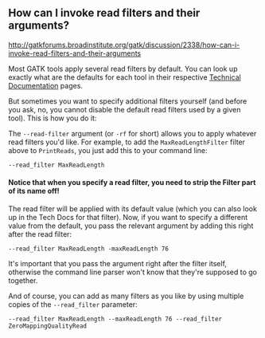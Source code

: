 ## How can I invoke read filters and their arguments?

http://gatkforums.broadinstitute.org/gatk/discussion/2338/how-can-i-invoke-read-filters-and-their-arguments

<p>Most GATK tools apply several read filters by default. You can look up exactly what are the defaults for each tool in their respective <a href="http://www.broadinstitute.org/gatk/gatkdocs/">Technical Documentation</a> pages. </p>
<p>But sometimes you want to specify additional filters yourself (and before you ask, no, you cannot disable the default read filters used by a given tool). This is how you do it:</p>
<p>The <code>--read-filter</code> argument (or <code>-rf</code> for short) allows you to apply whatever read filters you'd like.  For example, to add the <code>MaxReadLengthFilter</code> filter above to <code>PrintReads</code>, you just add this to your command line:</p>
<pre><code class="pre_md">--read_filter MaxReadLength </code class="pre_md"></pre>
<h4>Notice that when you specify a read filter, you need to strip the Filter part of its name off!</h4>
<p>The read filter will be applied with its default value (which you can also look up in the Tech Docs for that filter). Now, if you want to specify a different value from the default, you pass the relevant argument by adding this right after the read filter:</p>
<pre><code class="pre_md">--read_filter MaxReadLength -maxReadLength 76</code class="pre_md"></pre>
<p>It's important that you pass the argument right after the filter itself, otherwise the command line parser won't know that they're supposed to go together.</p>
<p>And of course, you can add as many filters as you like by using multiple copies of the <code>--read_filter</code> parameter:</p>
<pre><code class="pre_md">--read_filter MaxReadLength --maxReadLength 76 --read_filter ZeroMappingQualityRead</code class="pre_md"></pre>